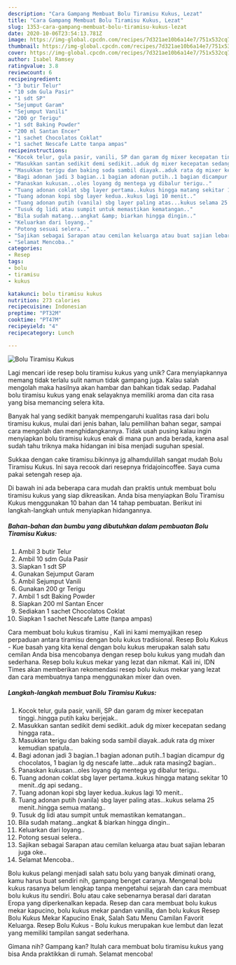 ```yaml
---
description: "Cara Gampang Membuat Bolu Tiramisu Kukus, Lezat"
title: "Cara Gampang Membuat Bolu Tiramisu Kukus, Lezat"
slug: 1353-cara-gampang-membuat-bolu-tiramisu-kukus-lezat
date: 2020-10-06T23:54:13.781Z
image: https://img-global.cpcdn.com/recipes/7d321ae10b6a14e7/751x532cq70/bolu-tiramisu-kukus-foto-resep-utama.jpg
thumbnail: https://img-global.cpcdn.com/recipes/7d321ae10b6a14e7/751x532cq70/bolu-tiramisu-kukus-foto-resep-utama.jpg
cover: https://img-global.cpcdn.com/recipes/7d321ae10b6a14e7/751x532cq70/bolu-tiramisu-kukus-foto-resep-utama.jpg
author: Isabel Ramsey
ratingvalue: 3.8
reviewcount: 6
recipeingredient:
- "3 butir Telur"
- "10 sdm Gula Pasir"
- "1 sdt SP"
- "Sejumput Garam"
- "Sejumput Vanili"
- "200 gr Terigu"
- "1 sdt Baking Powder"
- "200 ml Santan Encer"
- "1 sachet Chocolatos Coklat"
- "1 sachet Nescafe Latte tanpa ampas"
recipeinstructions:
- "Kocok telur, gula pasir, vanili, SP dan garam dg mixer kecepatan tinggi..hingga putih kaku berjejak.."
- "Masukkan santan sedikit demi sedikit..aduk dg mixer kecepatan sedang hingga rata.."
- "Masukkan terigu dan baking soda sambil diayak..aduk rata dg mixer kemudian spatula.."
- "Bagi adonan jadi 3 bagian..1 bagian adonan putih..1 bagian dicampur dg chocolatos, 1 bagian lg dg nescafe latte...aduk rata masing2 bagian.."
- "Panaskan kukusan...oles loyang dg mentega yg dibalur terigu.."
- "Tuang adonan coklat sbg layer pertama..kukus hingga matang sekitar 10 menit..dg api sedang.."
- "Tuang adonan kopi sbg layer kedua..kukus lagi 10 menit.."
- "Tuang adonan putih (vanila) sbg layer paling atas...kukus selama 25 menit..hingga semua matang.."
- "Tusuk dg lidi atau sumpit untuk memastikan kematangan.."
- "Bila sudah matang...angkat &amp; biarkan hingga dingin.."
- "Keluarkan dari loyang.."
- "Potong sesuai selera.."
- "Sajikan sebagai Sarapan atau cemilan keluarga atau buat sajian lebaran juga oke.."
- "Selamat Mencoba.."
categories:
- Resep
tags:
- bolu
- tiramisu
- kukus

katakunci: bolu tiramisu kukus 
nutrition: 273 calories
recipecuisine: Indonesian
preptime: "PT32M"
cooktime: "PT47M"
recipeyield: "4"
recipecategory: Lunch

---
```



![Bolu Tiramisu Kukus](https://img-global.cpcdn.com/recipes/7d321ae10b6a14e7/751x532cq70/bolu-tiramisu-kukus-foto-resep-utama.jpg)

Lagi mencari ide resep bolu tiramisu kukus yang unik? Cara menyiapkannya memang tidak terlalu sulit namun tidak gampang juga. Kalau salah mengolah maka hasilnya akan hambar dan bahkan tidak sedap. Padahal bolu tiramisu kukus yang enak selayaknya memiliki aroma dan cita rasa yang bisa memancing selera kita.

Banyak hal yang sedikit banyak mempengaruhi kualitas rasa dari bolu tiramisu kukus, mulai dari jenis bahan, lalu pemilihan bahan segar, sampai cara mengolah dan menghidangkannya. Tidak usah pusing kalau ingin menyiapkan bolu tiramisu kukus enak di mana pun anda berada, karena asal sudah tahu triknya maka hidangan ini bisa menjadi suguhan spesial.

Sukkaa dengan cake tiramisu.bikinnya jg alhamdulillah sangat mudah Bolu Tiramisu Kukus. Ini saya recook dari resepnya fridajoincoffee. Saya cuma pakai setengah resep aja.


Di bawah ini ada beberapa cara mudah dan praktis untuk membuat bolu tiramisu kukus yang siap dikreasikan. Anda bisa menyiapkan Bolu Tiramisu Kukus menggunakan 10 bahan dan 14 tahap pembuatan. Berikut ini langkah-langkah untuk menyiapkan hidangannya.

<!--inarticleads1-->

##### Bahan-bahan dan bumbu yang dibutuhkan dalam pembuatan Bolu Tiramisu Kukus:

1. Ambil 3 butir Telur
1. Ambil 10 sdm Gula Pasir
1. Siapkan 1 sdt SP
1. Gunakan Sejumput Garam
1. Ambil Sejumput Vanili
1. Gunakan 200 gr Terigu
1. Ambil 1 sdt Baking Powder
1. Siapkan 200 ml Santan Encer
1. Sediakan 1 sachet Chocolatos Coklat
1. Siapkan 1 sachet Nescafe Latte (tanpa ampas)


Cara membuat bolu kukus tiramisu , Kali ini kami memyajikan resep perpaduan antara tiramisu dengan bolu kukus tradisional. Resep Bolu Kukus - Kue basah yang kita kenal dengan bolu kukus merupakan salah satu cemilan Anda bisa mencobanya dengan resep bolu kukus yang mudah dan sederhana. Resep bolu kukus mekar yang lezat dan nikmat. Kali ini, IDN Times akan memberikan rekomendasi resep bolu kukus mekar yang lezat dan cara membuatnya tanpa menggunakan mixer dan oven. 

<!--inarticleads2-->

##### Langkah-langkah membuat Bolu Tiramisu Kukus:

1. Kocok telur, gula pasir, vanili, SP dan garam dg mixer kecepatan tinggi..hingga putih kaku berjejak..
1. Masukkan santan sedikit demi sedikit..aduk dg mixer kecepatan sedang hingga rata..
1. Masukkan terigu dan baking soda sambil diayak..aduk rata dg mixer kemudian spatula..
1. Bagi adonan jadi 3 bagian..1 bagian adonan putih..1 bagian dicampur dg chocolatos, 1 bagian lg dg nescafe latte...aduk rata masing2 bagian..
1. Panaskan kukusan...oles loyang dg mentega yg dibalur terigu..
1. Tuang adonan coklat sbg layer pertama..kukus hingga matang sekitar 10 menit..dg api sedang..
1. Tuang adonan kopi sbg layer kedua..kukus lagi 10 menit..
1. Tuang adonan putih (vanila) sbg layer paling atas...kukus selama 25 menit..hingga semua matang..
1. Tusuk dg lidi atau sumpit untuk memastikan kematangan..
1. Bila sudah matang...angkat &amp; biarkan hingga dingin..
1. Keluarkan dari loyang..
1. Potong sesuai selera..
1. Sajikan sebagai Sarapan atau cemilan keluarga atau buat sajian lebaran juga oke..
1. Selamat Mencoba..


Bolu kukus pelangi menjadi salah satu bolu yang banyak diminati orang, kamu harus buat sendiri nih, gampang benget caranya. Mengenal bolu kukus rasanya belum lengkap tanpa mengetahui sejarah dan cara membuat bolu kukus itu sendiri. Bolu atau cake sebenarnya berasal dari daratan Eropa yang diperkenalkan kepada. Resep dan cara membuat bolu kukus mekar kapucino, bolu kukus mekar pandan vanilla, dan bolu kukus Resep Bolu Kukus Mekar Kapucino Enak, Salah Satu Menu Camilan Favorit Keluarga. Resep Bolu Kukus - Bolu kukus merupakan kue lembut dan lezat yang memiliki tampilan sangat sederhana. 

Gimana nih? Gampang kan? Itulah cara membuat bolu tiramisu kukus yang bisa Anda praktikkan di rumah. Selamat mencoba!
